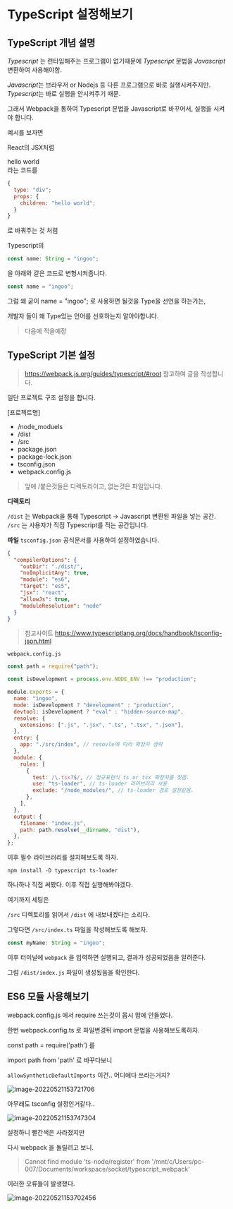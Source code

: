 # TypeScript 설정해보기

## TypeScript 개념 설명

_Typescript_ 는 런타임해주는 프로그램이 없기때문에
_Typescript_ 문법을 _Javascript_ 변환하여 사용해야함.

*Javascript*는 브라우저 or Nodejs 등 다른 프로그램으로 바로 실행시켜주지만.
*Typescript*는 바로 실행을 안시켜주기 때문.

그래서 Webpack을 통하여 Typescript 문법을 Javascript로 바꾸어서,
실행을 시켜야 합니다.

예시를 보자면

React의 JSX처럼 <div>hello world</div> 라는 코드를

```javascript
{
  type: "div";
  props: {
    children: "hello world";
  }
}
```

로 바꿔주는 것 처럼

Typescript의

```typescript
const name: String = "ingoo";
```

을 아래와 같은 코드로 변형시켜줍니다.

```javascript
const name = "ingoo";
```

그럼 왜 굳이 name = "ingoo"; 로 사용하면 될것을
Type을 선언을 하는가는,

개발자 들이 왜 Type있는 언어를 선호하는지 알아야합니다.

> 다음에 적을예정

## TypeScript 기본 설정

> https://webpack.js.org/guides/typescript/#root
> 참고하여 글을 작성합니다.

일단 프로젝트 구조 설정을 합니다.

[프로젝트명]

- /node_moduels
- /dist
- /src
- package.json
- package-lock.json
- tsconfig.json
- webpack.config.js

> 앞에 /붙은것들은 디렉토리이고, 없는것은 파일입니다.

**디렉토리**

`/dist` 는 Webpack을 통해 Typescript -> Javascript 변환된 파일을 넣는 공간.
`/src` 는 사용자가 직접 Typescript를 적는 공간입니다.

**파일**
`tsconfig.json` 공식문서를 사용하여 설정하였습니다.

```json
{
  "compilerOptions": {
    "outDir": "./dist/",
    "noImplicitAny": true,
    "module": "es6",
    "target": "es5",
    "jsx": "react",
    "allowJs": true,
    "moduleResolution": "node"
  }
}
```

> 참고사이트
> https://www.typescriptlang.org/docs/handbook/tsconfig-json.html

`webpack.config.js`

```javascript
const path = require("path");

const isDevelopment = process.env.NODE_ENV !== "production";

module.exports = {
  name: "ingoo",
  mode: isDevelopment ? "development" : "production",
  devtool: isDevelopment ? "eval" : "hidden-source-map",
  resolve: {
    extensions: [".js", ".jsx", ".ts", ".tsx", ".json"],
  },
  entry: {
    app: "./src/index", // resovle에 따라 확장자 생략
  },
  module: {
    rules: [
      {
        test: /\.tsx?$/, // 정규표현식 ts or tsx 확장자를 찾음.
        use: "ts-loader", // ts-loader 라이브러리 사용
        exclude: "/node_modules/", // ts-loader 경로 설정같음.
      },
    ],
  },
  output: {
    filename: "index.js",
    path: path.resolve(__dirname, "dist"),
  },
};
```

이후 필수 라이브러리를 설치해보도록 하자.

```
npm install -D typescript ts-loader
```

하나하나 직접 써봤다.
이후 직접 실행해봐야겠다.

여기까지 세팅은

`/src` 디렉토리를 읽어서 `/dist` 에 내보내겠다는 소리다.

그렇다면 `/src/index.ts` 파일을 작성해보도록 해보자.

```typescript
const myName: String = "ingoo";
```

이후 터미널에 `webpack` 을 입력하면 실행되고,
결과가 성공되었음을 알려준다.

그럼 `/dist/index.js` 파일이 생성됬음을 확인한다.

## ES6 모듈 사용해보기

webpack.config.js 에서
require 쓰는것이 몹시 맘에 안들었다.

한번
webpack.config.ts 로 파일변경뒤
import 문법을 사용해보도록하자.

const path = require('path')
를

import path from 'path'
로 바꾸다보니

`allowSyntheticDefaultImports`
이건.. 어디에다 쓰라는거지?

![image-20220521153721706](C:\Users\pc-007\AppData\Roaming\Typora\typora-user-images\image-20220521153721706.png)



아무래도 tsconfig 설정인거같다..

![image-20220521153747304](C:\Users\pc-007\AppData\Roaming\Typora\typora-user-images\image-20220521153747304.png)

설정하니 빨간색은 사라졌지만



다시 webpack 을 돌릴려고 보니.

> Cannot find module 'ts-node/register' from '/mnt/c/Users/pc-007/Documents/workspace/socket/typescript_webpack'

이러한 오류들이 발생했다.

![image-20220521153702456](C:\Users\pc-007\AppData\Roaming\Typora\typora-user-images\image-20220521153702456.png)

